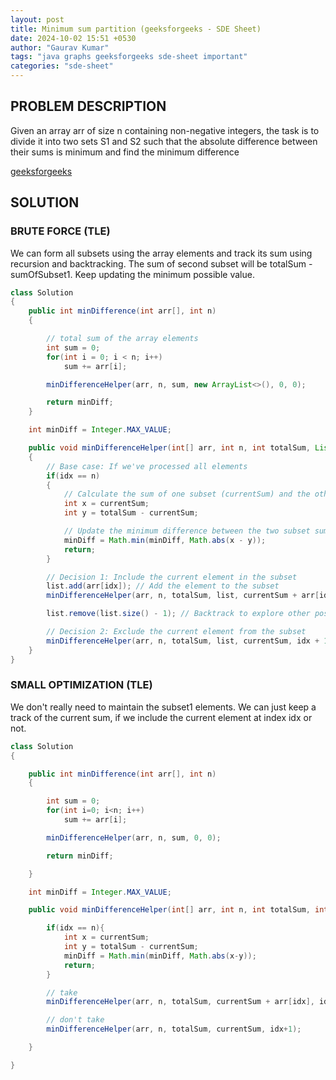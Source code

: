 ```yaml
---
layout: post
title: Minimum sum partition (geeksforgeeks - SDE Sheet)
date: 2024-10-02 15:51 +0530
author: "Gaurav Kumar"
tags: "java graphs geeksforgeeks sde-sheet important"
categories: "sde-sheet"
---
```


## PROBLEM DESCRIPTION

Given an array arr of size n containing non-negative integers, the task is to divide it into two sets S1 and S2 such that the absolute difference between their sums is minimum and find the minimum difference

[geeksforgeeks](https://www.geeksforgeeks.org/problems/minimum-sum-partition3317/1?page=9)

## SOLUTION

### BRUTE FORCE (TLE)

We can form all subsets using the array elements and track its sum using recursion and backtracking. The sum of second subset will be totalSum - sumOfSubset1. Keep updating the minimum possible value.

```java
class Solution
{
    public int minDifference(int arr[], int n)
    {

        // total sum of the array elements
        int sum = 0;
        for(int i = 0; i < n; i++)
            sum += arr[i];

        minDifferenceHelper(arr, n, sum, new ArrayList<>(), 0, 0);

        return minDiff;
    }

    int minDiff = Integer.MAX_VALUE;

    public void minDifferenceHelper(int[] arr, int n, int totalSum, List<Integer> list, int currentSum, int idx)
    {
        // Base case: If we've processed all elements
        if(idx == n)
        {
            // Calculate the sum of one subset (currentSum) and the other subset (totalSum - currentSum)
            int x = currentSum;
            int y = totalSum - currentSum;

            // Update the minimum difference between the two subset sums
            minDiff = Math.min(minDiff, Math.abs(x - y));
            return;
        }

        // Decision 1: Include the current element in the subset
        list.add(arr[idx]); // Add the element to the subset
        minDifferenceHelper(arr, n, totalSum, list, currentSum + arr[idx], idx + 1); // Recur for the next element

        list.remove(list.size() - 1); // Backtrack to explore other possibilities

        // Decision 2: Exclude the current element from the subset
        minDifferenceHelper(arr, n, totalSum, list, currentSum, idx + 1); // Recur for the next element without adding the current element
    }
}
```

### SMALL OPTIMIZATION (TLE)

We don't really need to maintain the subset1 elements. We can just keep a track of the current sum, if we include the current element at index idx or not.

```java
class Solution
{

    public int minDifference(int arr[], int n)
    {

        int sum = 0;
        for(int i=0; i<n; i++)
            sum += arr[i];

        minDifferenceHelper(arr, n, sum, 0, 0);

        return minDiff;

    }

    int minDiff = Integer.MAX_VALUE;

    public void minDifferenceHelper(int[] arr, int n, int totalSum, int currentSum, int idx){

        if(idx == n){
            int x = currentSum;
            int y = totalSum - currentSum;
            minDiff = Math.min(minDiff, Math.abs(x-y));
            return;
        }

        // take
        minDifferenceHelper(arr, n, totalSum, currentSum + arr[idx], idx + 1);

        // don't take
        minDifferenceHelper(arr, n, totalSum, currentSum, idx+1);

    }

}
```
